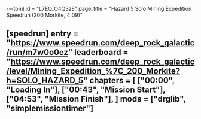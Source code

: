 ---toml
id = "L7EQ_O4Q3zE"
page_title = "Hazard 5 Solo Mining Expedition Speedrun (200 Morkite, 4:09)"

[speedrun]
entry = "https://www.speedrun.com/deep_rock_galactic/run/m7w0o0ez"
leaderboard = "https://www.speedrun.com/deep_rock_galactic/level/Mining_Expedition_%7C_200_Morkite?h=SOLO_HAZARD_5"
chapters = [
  ["00:00", "Loading In"],
  ["00:43", "Mission Start"],
  ["04:53", "Mission Finish"],
]
mods = ["drglib", "simplemissiontimer"]
---
